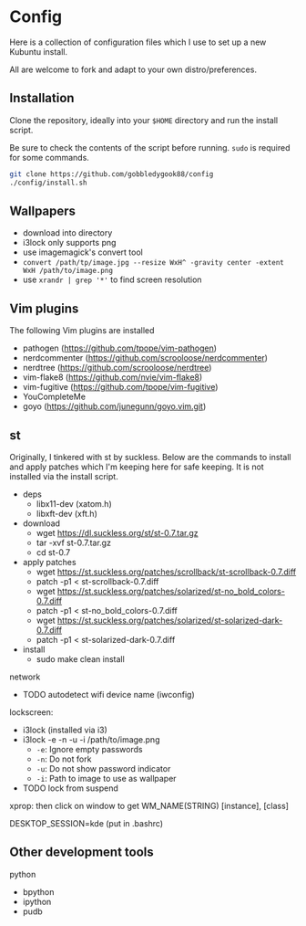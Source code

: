 Config
======

Here is a collection of configuration files which I use to set up a new Kubuntu install.

All are welcome to fork and adapt to your own distro/preferences.

## Installation

Clone the repository, ideally into your `$HOME` directory and run the install script.

Be sure to check the contents of the script before running. `sudo` is required for some commands.

```bash
git clone https://github.com/gobbledygook88/config
./config/install.sh
```

## Wallpapers
- download into directory
- i3lock only supports png
- use imagemagick's convert tool
- `convert /path/tp/image.jpg --resize WxH^ -gravity center -extent WxH /path/to/image.png`
- use `xrandr | grep '*'` to find screen resolution

## Vim plugins

The following Vim plugins are installed

- pathogen (https://github.com/tpope/vim-pathogen)
- nerdcommenter (https://github.com/scrooloose/nerdcommenter)
- nerdtree (https://github.com/scrooloose/nerdtree)
- vim-flake8 (https://github.com/nvie/vim-flake8)
- vim-fugitive (https://github.com/tpope/vim-fugitive)
- YouCompleteMe
- goyo (https://github.com/junegunn/goyo.vim.git)

## st

Originally, I tinkered with st by suckless. Below are the commands to install and apply patches which I'm
keeping here for safe keeping. It is not installed via the install script.

- deps
  - libx11-dev (xatom.h)
  - libxft-dev (xft.h)
- download
  - wget https://dl.suckless.org/st/st-0.7.tar.gz
  - tar -xvf st-0.7.tar.gz
  - cd st-0.7
- apply patches
  - wget https://st.suckless.org/patches/scrollback/st-scrollback-0.7.diff  
  - patch -p1 < st-scrollback-0.7.diff
  - wget https://st.suckless.org/patches/solarized/st-no_bold_colors-0.7.diff
  - patch -p1 < st-no_bold_colors-0.7.diff
  - wget https://st.suckless.org/patches/solarized/st-solarized-dark-0.7.diff
  - patch -p1 < st-solarized-dark-0.7.diff
- install
  - sudo make clean install

network
- TODO autodetect wifi device name (iwconfig)

lockscreen:
- i3lock (installed via i3)
- i3lock -e -n -u -i /path/to/image.png
  - `-e`: Ignore empty passwords
  - `-n`: Do not fork
  - `-u`: Do not show password indicator
  - `-i`: Path to image to use as wallpaper
- TODO lock from suspend

xprop: then click on window to get WM_NAME(STRING) [instance], [class]

DESKTOP_SESSION=kde (put in .bashrc)

## Other development tools

python
- bpython
- ipython
- pudb
